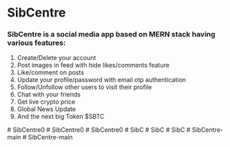 # SibCentre

### SibCentre is a social media app based on MERN stack having various features:
1) Create/Delete your account
2) Post images in feed with hide likes/comments feature
3) Like/comment on posts
3) Update your profile/password with email otp authentication
5) Follow/Unfollow other users to visit their profile
6) Chat with your friends
7) Get live crypto price
8) Global News Update
9) And the next big Token $SBTC


#   S i b C e n t r e 0 
 
 #   S i b C e n t r e 0 
 
 #   S i b C e n t r e 0 
 
 #   S i b C 
 
 #   S i b C 
 
 #   S i b C 
 
 #   S i b C e n t r e - m a i n 
 
 #   S i b C e n t r e - m a i n 
 
 
